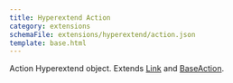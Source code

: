 ```yaml
---
title: Hyperextend Action
category: extensions
schemaFile: extensions/hyperextend/action.json
template: base.html
---
```


Action Hyperextend object. Extends [Link](/extensions/hyperextend/link) and [BaseAction](/extensions/hyperextend/baseaction).